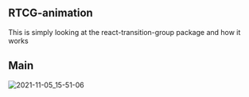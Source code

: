 ## RTCG-animation
This is simply looking at the react-transition-group package and how it works

## Main
![2021-11-05_15-51-06](https://user-images.githubusercontent.com/61524356/140570999-cc0f9a96-48e4-4fb9-b6b6-d01f6fd3ea16.gif)
